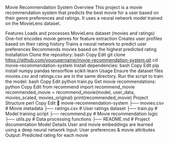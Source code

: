 Movie Recommendation System
Overview
This project is a movie recommendation system that predicts the best movie for a user based on their genre preferences and ratings. It uses a neural network model trained on the MovieLens dataset.

Features
Loads and processes MovieLens dataset (movies and ratings)
One-hot encodes movie genres for feature extraction
Creates user profiles based on their rating history
Trains a neural network to predict user preferences
Recommends movies based on the highest predicted rating
Installation
Clone the repository:
bash
Copy
Edit
git clone https://github.com/yourusername/movie-recommendation-system.git
cd movie-recommendation-system
Install dependencies:
bash
Copy
Edit
pip install numpy pandas tensorflow scikit-learn
Usage
Ensure the dataset files movies.csv and ratings.csv are in the same directory.
Run the script to train the model:
bash
Copy
Edit
python train.py
Get movie recommendations:
python
Copy
Edit
from recommend import recommend_movie
recommended_movie = recommend_movie(model, user_data, movies_scaled, movies_original)
print(recommended_movie)
Project Structure
perl
Copy
Edit
📁 movie-recommendation-system
 ├── movies.csv            # Movie metadata
 ├── ratings.csv           # User ratings dataset
 ├── train.py              # Model training script
 ├── recommend.py          # Movie recommendation logic
 ├── utils.py              # Data processing functions
 ├── README.md             # Project documentation
Model Details
User and movie embeddings are learned using a deep neural network
Input: User preferences & movie attributes
Output: Predicted rating for each movie
